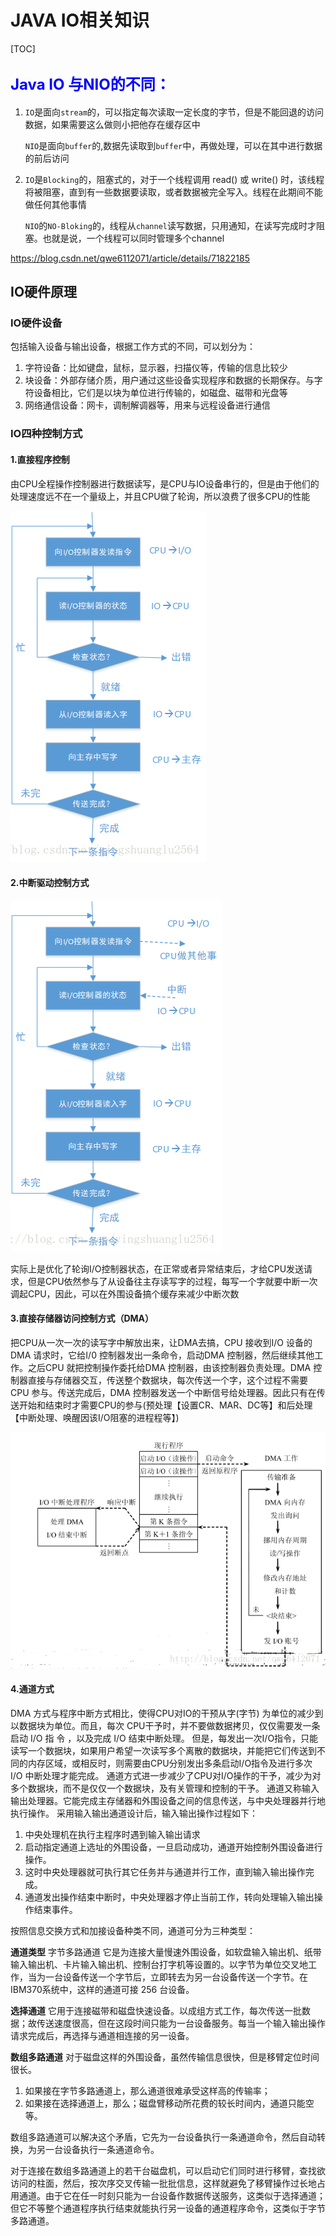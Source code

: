 # JAVA IO相关知识

[TOC]

## <font size = 5 color =blue>Java IO 与NIO的不同：</font>

1. `IO`是面向`stream`的，可以指定每次读取一定长度的字节，但是不能回退的访问数据，如果需要这么做则小把他存在缓存区中

   `NIO`是面向`buffer`的,数据先读取到`buffer`中，再做处理，可以在其中进行数据的前后访问

2. `IO`是`Blocking`的，阻塞式的，对于一个线程调用 read() 或 write() 时，该线程将被阻塞，直到有一些数据要读取，或者数据被完全写入。线程在此期间不能做任何其他事情

   `NIO`的`NO-Bloking`的，线程从`channel`读写数据，只用通知，在读写完成时才阻塞。也就是说，一个线程可以同时管理多个channel

https://blog.csdn.net/qwe6112071/article/details/71822185

## IO硬件原理

### IO硬件设备

包括输入设备与输出设备，根据工作方式的不同，可以划分为：

1. 字符设备：比如键盘，鼠标，显示器，扫描仪等，传输的信息比较少
2. 块设备：外部存储介质，用户通过这些设备实现程序和数据的长期保存。与字符设备相比，它们是以块为单位进行传输的，如磁盘、磁带和光盘等
3. 网络通信设备：网卡，调制解调器等，用来与远程设备进行通信

### IO四种控制方式

#### 1.直接程序控制

由CPU全程操作控制器进行数据读写，是CPU与IO设备串行的，但是由于他们的处理速度远不在一个量级上，并且CPU做了轮询，所以浪费了很多CPU的性能

![img](image\IOmathod1)

#### 2.中断驱动控制方式

![img](image\IOmathod2)

​	实际上是优化了轮询I/O控制器状态，在正常或者异常结束后，才给CPU发送请求，但是CPU依然参与了从设备往主存读写字的过程，每写一个字就要中断一次调起CPU，因此，可以在外围设备搞个缓存来减少中断次数

#### 3.直接存储器访问控制方式（DMA）

把CPU从一次一次的读写字中解放出来，让DMA去搞，CPU 接收到I/O 设备的DMA 请求时，它给I/0 控制器发出一条命令，启动DMA 控制器，然后继续其他工作。之后CPU 就把控制操作委托给DMA 控制器，由该控制器负责处理。DMA 控制器直接与存储器交互，传送整个数据块，每次传送一个字，这个过程不需要CPU 参与。传送完成后，DMA 控制器发送一个中断信号给处理器。因此只有在传送开始和结束时才需要CPU的参与(预处理【设置CR、MAR、DC等】和后处理【中断处理、唤醒因该I/O阻塞的进程程等】)

![img](image\IOmathod3)

#### 4.通道方式

DMA 方式与程序中断方式相比，使得CPU对IO的干预从字(字节) 为单位的减少到以数据块为单位。而且，每次 CPU干予时，并不要做数据拷贝，仅仅需要发一条启动 I/O 指 令 ，以及完成 I/O 结束中断处理。
但是，每发出一次I/O指令，只能读写一个数据块，如果用户希望一次读写多个离散的数据块，并能把它们传送到不同的内存区域，或相反时，则需要由CPU分别发出多条启动I/O指令及进行多次 I/O 中断处理才能完成。
通道方式进一步减少了CPU对I/O操作的干予，减少为对多个数据块，而不是仅仅一个数据块，及有关管理和控制的干予。
通道又称输入输出处理器。它能完成主存储器和外围设备之间的信息传送，与中央处理器并行地执行操作。
采用输入输出通道设计后，输入输出操作过程如下：

1. 中央处理机在执行主程序时遇到输入输出请求
2. 启动指定通道上选址的外围设备，一旦启动成功，通道开始控制外围设备进行操作。
3. 这时中央处理器就可执行其它任务并与通道并行工作，直到输入输出操作完成。
4. 通道发出操作结束中断时，中央处理器才停止当前工作，转向处理输入输出操作结束事件。

按照信息交换方式和加接设备种类不同，通道可分为三种类型：

**通道类型**
字节多路通道
它是为连接大量慢速外围设备，如软盘输入输出机、纸带输入输出机、卡片输入输出机、控制台打字机等设置的。以字节为单位交叉地工作，当为一台设备传送一个字节后，立即转去为另一台设备传送一个字节。在IBM370系统中，这样的通道可接 256 台设备。

**选择通道**
它用于连接磁带和磁盘快速设备。以成组方式工作，每次传送一批数据；故传送速度很高，但在这段时间只能为一台设备服务。每当一个输入输出操作请求完成后，再选择与通道相连接的另一设备。

**数组多路通道**
对于磁盘这样的外围设备，虽然传输信息很快，但是移臂定位时间很长。
1. 如果接在字节多路通道上，那么通道很难承受这样高的传输率；
2. 如果接在选择通道上，那么；磁盘臂移动所花费的较长时间内，通道只能空等。

数组多路通道可以解决这个矛盾，它先为一台设备执行一条通道命令，然后自动转换，为另一台设备执行一条通道命令。

对于连接在数组多路通道上的若干台磁盘机，可以启动它们同时进行移臂，查找欲访问的柱面，然后，按次序交叉传输一批批信息，这样就避免了移臂操作过长地占用通道。由于它在任一时刻只能为一台设备作数据传送服务，这类似于选择通道；但它不等整个通道程序执行结束就能执行另一设备的通道程序命令，这类似于字节多路通道。




